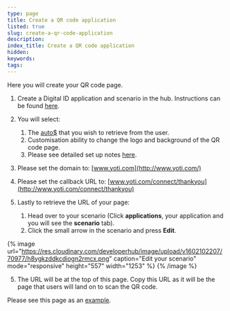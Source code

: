 ```yaml
---
type: page
title: Create a QR code application
listed: true
slug: create-a-qr-code-application
description: 
index_title: Create a QR code application
hidden: 
keywords: 
tags: 
---
```


Here you will create your QR code page. 

1. Create a Digital ID application and scenario in the hub. Instructions can be found [here](/digital-id/production-keys).
1. You will select:

    1. The [auto$](/digital-id-legacy/yoti-attributes) that you wish to retrieve from the user.
    2. Customisation ability to change the logo and background of the QR code page.
    3. Please see detailed set up notes [here](https://app.developerhub.io/digital-id/production-keys). 

2. Please set the domain to: [www.yoti.com](http://www.yoti.com/)
3. Please set the callback URL to: [www.yoti.com/connect/thankyou](http://www.yoti.com/connect/thankyou)
4. Lastly to retrieve the URL of your page:
    1. Head over to your scenario (Click **applications**, your application and you will see the **scenario** tab).
    2. Click the small arrow in the scenario and press **Edit**.

{% image url="https://res.cloudinary.com/developerhub/image/upload/v1602102207/70977/h8ygkzddkcdiogn2rmcx.png" caption="Edit your scenario" mode="responsive" height="557" width="1253" %}
{% /image %}

5. The URL will be at the top of this page. Copy this URL as it will be the page that users will land on to scan the QR code.

Please see this page as an [example](https://www.yoti.com/connect/32e513d2-4faa-4179-9c0a-cbbb1a673460/scenarios/97483364-1cf0-41cb-be80-bea4babecf78).